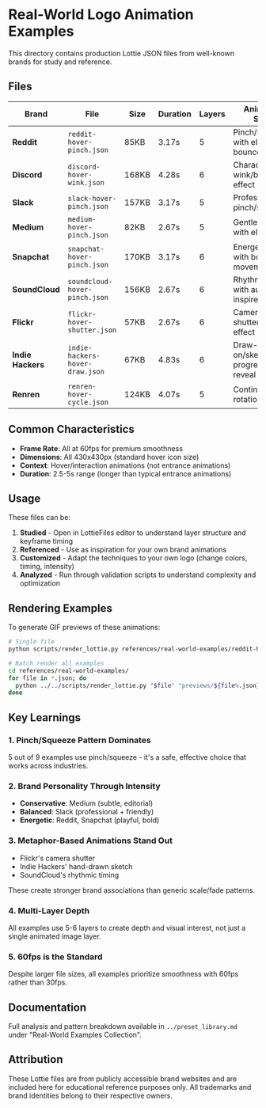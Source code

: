 # Real-World Logo Animation Examples

This directory contains production Lottie JSON files from well-known brands for study and reference.

## Files

| Brand | File | Size | Duration | Layers | Animation Style |
|-------|------|------|----------|--------|-----------------|
| **Reddit** | `reddit-hover-pinch.json` | 85KB | 3.17s | 5 | Pinch/squeeze with elastic bounce |
| **Discord** | `discord-hover-wink.json` | 168KB | 4.28s | 6 | Character wink/blink effect |
| **Slack** | `slack-hover-pinch.json` | 157KB | 3.17s | 5 | Professional pinch/squeeze |
| **Medium** | `medium-hover-pinch.json` | 82KB | 2.67s | 5 | Gentle pinch with elegance |
| **Snapchat** | `snapchat-hover-pinch.json` | 170KB | 3.17s | 6 | Energetic pinch with bold movement |
| **SoundCloud** | `soundcloud-hover-pinch.json` | 156KB | 2.67s | 6 | Rhythmic pinch with audio-inspired timing |
| **Flickr** | `flickr-hover-shutter.json` | 57KB | 2.67s | 6 | Camera shutter/aperture effect |
| **Indie Hackers** | `indie-hackers-hover-draw.json` | 67KB | 4.83s | 6 | Draw-on/sketch progressive reveal |
| **Renren** | `renren-hover-cycle.json` | 124KB | 4.07s | 5 | Continuous rotation/cycle |

## Common Characteristics

- **Frame Rate**: All at 60fps for premium smoothness
- **Dimensions**: All 430x430px (standard hover icon size)
- **Context**: Hover/interaction animations (not entrance animations)
- **Duration**: 2.5-5s range (longer than typical entrance animations)

## Usage

These files can be:
1. **Studied** - Open in LottieFiles editor to understand layer structure and keyframe timing
2. **Referenced** - Use as inspiration for your own brand animations
3. **Customized** - Adapt the techniques to your own logo (change colors, timing, intensity)
4. **Analyzed** - Run through validation scripts to understand complexity and optimization

## Rendering Examples

To generate GIF previews of these animations:

```bash
# Single file
python scripts/render_lottie.py references/real-world-examples/reddit-hover-pinch.json reddit-preview.gif

# Batch render all examples
cd references/real-world-examples/
for file in *.json; do
  python ../../scripts/render_lottie.py "$file" "previews/${file%.json}.gif" 430 430 60
done
```

## Key Learnings

### 1. Pinch/Squeeze Pattern Dominates
5 out of 9 examples use pinch/squeeze - it's a safe, effective choice that works across industries.

### 2. Brand Personality Through Intensity
- **Conservative**: Medium (subtle, editorial)
- **Balanced**: Slack (professional + friendly)
- **Energetic**: Reddit, Snapchat (playful, bold)

### 3. Metaphor-Based Animations Stand Out
- Flickr's camera shutter
- Indie Hackers' hand-drawn sketch
- SoundCloud's rhythmic timing

These create stronger brand associations than generic scale/fade patterns.

### 4. Multi-Layer Depth
All examples use 5-6 layers to create depth and visual interest, not just a single animated image layer.

### 5. 60fps is the Standard
Despite larger file sizes, all examples prioritize smoothness with 60fps rather than 30fps.

## Documentation

Full analysis and pattern breakdown available in `../preset_library.md` under "Real-World Examples Collection".

## Attribution

These Lottie files are from publicly accessible brand websites and are included here for educational reference purposes only. All trademarks and brand identities belong to their respective owners.

